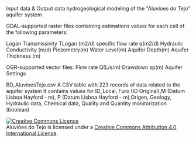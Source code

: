 Input data & Output data 
hydrogeological modeling  of the "Aluvioes do Tejo" aquifer system

GDAL-supported raster files containing estimations values for each cell of the following parameters:

Logan Transmissivity TLogan (m2/d)
specific flow rate q(m2/d)
Hydraulic Conductivity (m/d)
Piezometry(m)
Water Level(m)
Aquifer Depth(m)
Aquifer Thickness (m)

OGR-supported vector files:
Flow rate Q(L/s/m)
Drawdown sp(m)
Aquifer Settings

 

BD_AluvioesTejo.csv A CSV table with 223 records of data related to the aquifer system
It contains values for ID_Local, Furo (ID Original),M (Datum Lisboa Hayford - m), P (Datum Lisboa Hayford - m),Origen, Geology, Hydraulic data, Chemical data, Quality and Quantity monitorization (boolean)




<a rel="license" href="http://creativecommons.org/licenses/by/4.0/"><img alt="Creative Commons Licence" style="border-width:0" src="https://i.creativecommons.org/l/by/4.0/88x31.png" /></a><br /><span xmlns:dct="http://purl.org/dc/terms/" property="dct:title">Aluviões do Tejo</span> is licensed under a <a rel="license" href="http://creativecommons.org/licenses/by/4.0/">Creative Commons Attribution 4.0 International License</a>.
